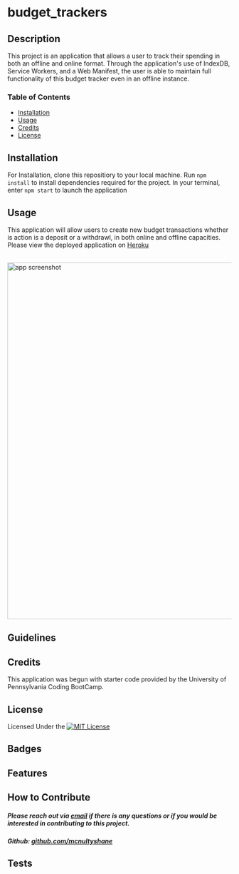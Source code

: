 # budget_trackers

## Description

This project is an application that allows a user to track their spending in both an offline and online format.  Through the application's use of IndexDB, Service Workers, and a Web Manifest,  the user is able to maintain full functionality of this budget tracker even in an offline instance.  

### Table of Contents

- [Installation](#installation)
- [Usage](#usage)
- [Credits](#credits)
- [License](#license)

## Installation 

For Installation, clone this repositiory to your local machine.  Run `npm install` to install dependencies required for the project.  In your terminal, enter `npm start` to launch the application

## Usage 

This application will allow users to create new budget transactions whether is action is a deposit or a withdrawl, in both online and offline capacities.  Please view the deployed application on [Heroku](https://budget-tracker--s.herokuapp.com/)<br>

<br>
<img src='./public/images/screencap-1.jpg' style="width:800px;" alt='app screenshot'>

## Guidelines


## Credits

This application was begun with starter code provided by the University of Pennsylvania Coding BootCamp.  

## License

Licensed Under the [![MIT License](https://img.shields.io/badge/License-MIT-yellow.svg)](https://opensource.org/licenses/MIT)

## Badges


## Features


## How to Contribute

##### Please reach out via [email](mailto:mcnultyshanej@gmail.com) if there is any questions or if you would be interested in contributing to this project.
##### Github: [github.com/mcnultyshane](https://github.com/mcnultyshane)

## Tests